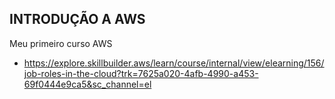 
## INTRODUÇÃO A AWS

Meu primeiro curso AWS
- https://explore.skillbuilder.aws/learn/course/internal/view/elearning/156/job-roles-in-the-cloud?trk=7625a020-4afb-4990-a453-69f0444e9ca5&sc_channel=el